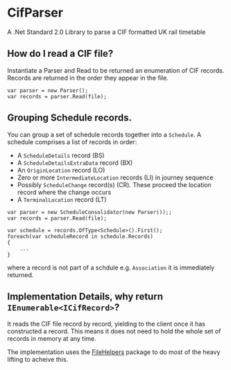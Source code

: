 # CifParser
A .Net Standard 2.0 Library to parse a CIF formatted UK rail timetable

## How do I read a CIF file?

Instantiate a Parser and Read to be returned an enumeration of CIF records.  Records are returned in the order they appear in the file.

```
var parser = new Parser();
var records = parser.Read(file);
```

## Grouping Schedule records.

You can group a set of schedule records together into a `Schedule`.
A schedule comprises a list of records in order:
* A `ScheduleDetails` record (BS)
* A `ScheduleDetailsExtraData` record (BX)
* An `OriginLocation` record (LO)
* Zero or more `IntermediateLocation` records (LI) in journey sequence
* Possibly `ScheduleChange` record(s) (CR).  These proceed the location record where the change occurs
* A `TerminalLocation` record (LT)

```
var parser = new ScheduleConsolidator(new Parser());;
var records = parser.Read(file);

var schedule = records.OfType<Schedule>().First();
foreach(var scheduleRecord in schedule.Records)
{
	...
}
```

where a record is not part of a schdule e.g. `Association` it is immediately returned.

## Implementation Details, why return `IEnumerable<ICifRecord>`?

It reads the CIF file record by record, yielding to the client once it has constructed a record.  This means it does not need to hold the whole set of records in memory at any time.

The implementation uses the [FileHelpers](https://www.filehelpers.net/) package to do most of the heavy lifting to acheive this.
